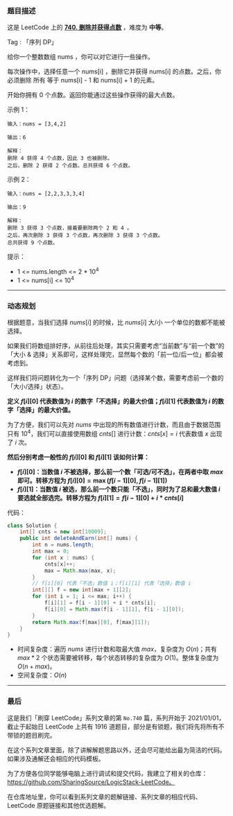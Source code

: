 ### 题目描述

这是 LeetCode 上的 **[740. 删除并获得点数](https://leetcode-cn.com/problems/delete-and-earn/solution/gong-shui-san-xie-zhuan-huan-wei-xu-lie-6c9t0/)** ，难度为 **中等**。

Tag : 「序列 DP」




给你一个整数数组 nums ，你可以对它进行一些操作。

每次操作中，选择任意一个 nums[i] ，删除它并获得 nums[i] 的点数。之后，你必须删除 所有 等于 nums[i] - 1 和 nums[i] + 1 的元素。

开始你拥有 0 个点数。返回你能通过这些操作获得的最大点数。



示例 1：
```
输入：nums = [3,4,2]

输出：6

解释：
删除 4 获得 4 个点数，因此 3 也被删除。
之后，删除 2 获得 2 个点数。总共获得 6 个点数。
```
示例 2：
```
输入：nums = [2,2,3,3,3,4]

输出：9

解释：
删除 3 获得 3 个点数，接着要删除两个 2 和 4 。
之后，再次删除 3 获得 3 个点数，再次删除 3 获得 3 个点数。
总共获得 9 个点数。
```

提示：
* 1 <= nums.length <= 2 * $10^4$
* 1 <= nums[i] <= $10^4$

---

### 动态规划

根据题意，当我们选择 $nums[i]$ 的时候，比 $nums[i]$ 大/小 一个单位的数都不能被选择。

如果我们将数组排好序，从前往后处理，其实只需要考虑“当前数”与“前一个数”的「大小 & 选择」关系即可，这样处理完，显然每个数的「前一位/后一位」都会被考虑到。

这样我们将问题转化为一个「序列 DP」问题（选择某个数，需要考虑前一个数的「大小/选择」状态）。

**定义 $f[i][0]$ 代表数值为 $i$ 的数字「不选择」的最大价值；$f[i][1]$ 代表数值为 $i$ 的数字「选择」的最大价值。**

为了方便，我们可以先对 $nums$ 中出现的所有数值进行计数，而且由于数据范围只有 $10^4$，我们可以直接使用数组 $cnts[]$ 进行计数：$cnts[x] = i$ 代表数值 $x$ 出现了 $i$ 次。

**然后分别考虑一般性的 $f[i][0]$ 和 $f[i][1]$ 该如何计算：**

* **$f[i][0]$：当数值 $i$ 不被选择，那么前一个数「可选/可不选」，在两者中取 $max$ 即可。转移方程为 $f[i][0] = \max(f[i - 1][0], f[i - 1][1])$**
* **$f[i][1]$：当数值 $i$ 被选，那么前一个数只能「不选」，同时为了总和最大数值 $i$ 要选就全部选完。转移方程为 $f[i][1] = f[i - 1][0] + i * cnts[i]$**

代码：
```Java []
class Solution {
    int[] cnts = new int[10009];
    public int deleteAndEarn(int[] nums) {
        int n = nums.length;
        int max = 0;
        for (int x : nums) {
            cnts[x]++;
            max = Math.max(max, x);
        }
        // f[i][0] 代表「不选」数值 i；f[i][1] 代表「选择」数值 i
        int[][] f = new int[max + 1][2]; 
        for (int i = 1; i <= max; i++) {
            f[i][1] = f[i - 1][0] + i * cnts[i];
            f[i][0] = Math.max(f[i - 1][1], f[i - 1][0]);
        }
        return Math.max(f[max][0], f[max][1]);
    }
}
```
* 时间复杂度：遍历 $nums$ 进行计数和取最大值 $max$，复杂度为 $O(n)$；共有 $max * 2$ 个状态需要被转移，每个状态转移的复杂度为 $O(1)$。整体复杂度为 $O(n + max)$。 
* 空间复杂度：$O(n)$

---

### 最后

这是我们「刷穿 LeetCode」系列文章的第 `No.740` 篇，系列开始于 2021/01/01，截止于起始日 LeetCode 上共有 1916 道题目，部分是有锁题，我们将先将所有不带锁的题目刷完。

在这个系列文章里面，除了讲解解题思路以外，还会尽可能给出最为简洁的代码。如果涉及通解还会相应的代码模板。

为了方便各位同学能够电脑上进行调试和提交代码，我建立了相关的仓库：https://github.com/SharingSource/LogicStack-LeetCode。

在仓库地址里，你可以看到系列文章的题解链接、系列文章的相应代码、LeetCode 原题链接和其他优选题解。

